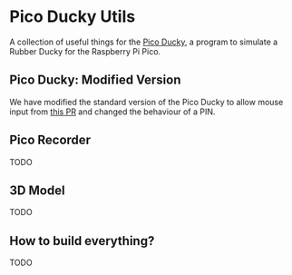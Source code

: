 # Pico Ducky Utils
A collection of useful things for the <a href="https://github.com/dbisu/pico-ducky">Pico Ducky</a>, a program to simulate a Rubber Ducky for the Raspberry Pi Pico.

## Pico Ducky: Modified Version
We have modified the standard version of the Pico Ducky to allow mouse input from <a href="https://github.com/dbisu/pico-ducky/pull/213">this PR</a> and changed the behaviour of a PIN.

## Pico Recorder
TODO

## 3D Model
TODO

## How to build everything?
TODO
